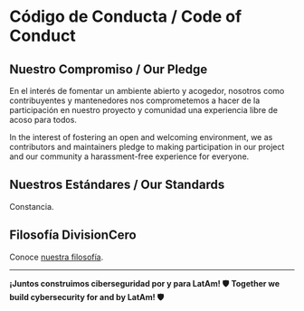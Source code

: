 # Código de Conducta / Code of Conduct

## Nuestro Compromiso / Our Pledge

En el interés de fomentar un ambiente abierto y acogedor, nosotros como contribuyentes y mantenedores nos comprometemos a hacer de la participación en nuestro proyecto y comunidad una experiencia libre de acoso para todos.

In the interest of fostering an open and welcoming environment, we as contributors and maintainers pledge to making participation in our project and our community a harassment-free experience for everyone.

## Nuestros Estándares / Our Standards

Constancia.

## Filosofía DivisionCero

Conoce [nuestra filosofía](https://docs.divisioncero.com/blog/filosofia-divisioncero).

---

**¡Juntos construimos ciberseguridad por y para LatAm! 🛡️**
**Together we build cybersecurity for and by LatAm! 🛡️**